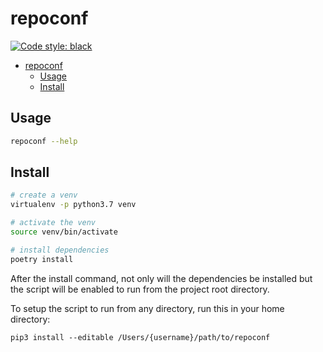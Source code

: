 # repoconf

<a href="https://github.com/ambv/black"><img alt="Code style: black" src="https://img.shields.io/badge/code%20style-black-000000.svg"></a>

- [repoconf](#cookiecutterprojectname)
  - [Usage](#usage)
  - [Install](#install)

## Usage

```bash
repoconf --help
```

## Install

```bash
# create a venv
virtualenv -p python3.7 venv

# activate the venv
source venv/bin/activate

# install dependencies
poetry install
```

After the install command, not only will the dependencies be installed but the script will be enabled to run from the project root directory.

To setup the script to run from any directory, run this in your home directory:

```
pip3 install --editable /Users/{username}/path/to/repoconf
```
